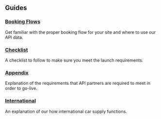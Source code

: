 ## Guides

### [Booking Flows](/guides/car/flow.md)

Get familiar with the proper booking flow for your site and where to use our API data.

### [Checklist](/guides/car/checklist.md)

A checklist to follow to make sure you meet the launch requirements.

### [Appendix](/guides/car/appendix.md)

Explanation of the requirements that API
partners are required to meet in order to go-live.

### [International](/guides/car/international.md)

An explanation of our how international car supply functions.